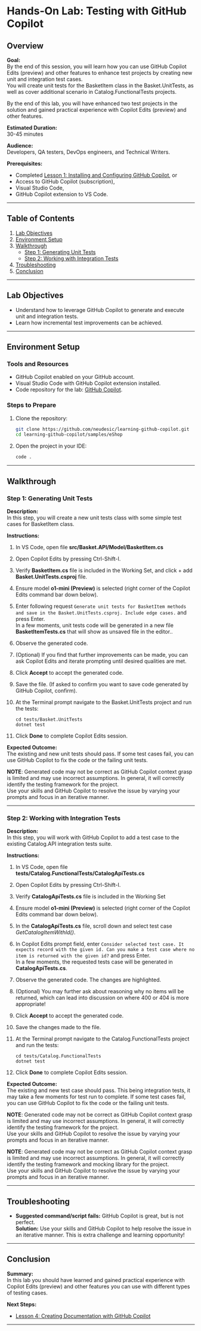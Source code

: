 
# Hands-On Lab: Testing with GitHub Copilot

## Overview

**Goal:**  
By the end of this session, you will learn how you can use GitHub Copilot Edits (preview) and other features to enhance test projects by creating new unit and integration test cases.  
You will create unit tests for the BasketItem class in the Basket.UnitTests, as well as cover additional scenario in Catalog.FunctionalTests projects.

By the end of this lab, you will have enhanced two test projects in the solution and gained practical experience with Copilot Edits (preview) and other features.

**Estimated Duration:**  
30-45 minutes

**Audience:**  
Developers, QA testers, DevOps engineers, and Technical Writers.  

**Prerequisites:**  

- Completed [Lesson 1: Installing and Configuring GitHub Copilot](docs/lesson1.md), or
- Access to GitHub Copilot (subscription),
- Visual Studio Code,
- GitHub Copilot extension to VS Code.

---

## Table of Contents

1. [Lab Objectives](#lab-objectives)
2. [Environment Setup](#environment-setup)
3. [Walkthrough](#walkthrough)
    - [Step 1: Generating Unit Tests](#step-1-generating-unit-tests)
    - [Step 2: Working with Integration Tests](#step-2-working-with-integration-tests)
4. [Troubleshooting](#troubleshooting)
5. [Conclusion](#conclusion)

---

## Lab Objectives
  
- Understand how to leverage GitHub Copilot to generate and execute unit and integration tests.  
- Learn how incremental test improvements can be achieved.  

---

## Environment Setup

### Tools and Resources

- GitHub Copilot enabled on your GitHub account.
- Visual Studio Code with GitHub Copilot extension installed.
- Code repository for the lab: [GitHub Copilot](https://github.com/neudesic/learning-github-copilot).

### Steps to Prepare

1. Clone the repository:  

   ```bash
   git clone https://github.com/neudesic/learning-github-copilot.git
   cd learning-github-copilot/samples/eShop
   ```

2. Open the project in your IDE:  

   ```bash
   code .
   ```

---

## Walkthrough

### Step 1: Generating Unit Tests

**Description:**  
In this step, you will create a new unit tests class with some simple test cases for BasketItem class.  

**Instructions:**  

 1. In VS Code, open file **src/Basket.API/Model/BasketItem.cs**
 2. Open Copilot Edits by pressing Ctrl-Shift-I.
 3. Verify **BasketItem.cs** file is included in the Working Set, and click + add **Basket.UnitTests.csproj** file.  
 4. Ensure model **o1-mini (Preview)** is selected (right corner of the Copilot Edits command bar down below).
 5. Enter following request `Generate unit tests for BasketItem methods and save in the Basket.UnitTests.csproj. Include edge cases.` and press Enter.  
In a few moments, unit tests code will be generated in a new file **BasketItemTests.cs** that will show as unsaved file in the editor..
 6. Observe the generated code.
 7. (Optional) If you find that further improvements can be made, you can ask Copilot Edits and iterate prompting until desired qualities are met.  
 8. Click **Accept** to accept the generated code.  
 9. Save the file. (If asked to confirm you want to save code generated by GitHub Copilot, confirm).  
10. At the Terminal prompt navigate to the Basket.UnitTests project and run the tests:

      ```plaintext
      cd tests/Basket.UnitTests
      dotnet test
      ```

11. Click **Done** to complete Copilot Edits session.

**Expected Outcome:**  
The existing and new unit tests should pass. If some test cases fail, you can use GitHub Copilot to fix the code or the failing unit tests.  

**NOTE**:  Generated code may not be correct as GitHub Copilot context grasp is limited and may use incorrect assumptions.  In general, it will correctly identify the testing framework for the project.  
Use your skills and GitHub Copilot to resolve the issue by varying your prompts and focus in an iterative manner.  

---

### Step 2: Working with Integration Tests

**Description:**  
In this step, you will work with GitHub Copilot to add a test case to the existing Catalog.API integration tests suite.  

**Instructions:**  

1. In VS Code, open file **tests/Catalog.FunctionalTests/CatalogApiTests.cs**
2. Open Copilot Edits by pressing Ctrl-Shift-I.
3. Verify **CatalogApiTests.cs** file is included in the Working Set
4. Ensure model **o1-mini (Preview)** is selected (right corner of the Copilot Edits command bar down below).
5. In the **CatalogApiTests.cs** file, scroll down and select test case *GetCatalogItemWithId()*.
6. In Copilot Edits prompt field, enter `Consider selected test case. It expects record with the given id. Can you make a test case where no item is returned with the given id?` and press Enter.  
In a few moments, the requested tests case will be generated in **CatalogApiTests.cs**.  
7. Observe the generated code. The changes are highlighted.  
8. (Optional) You may further ask about reasoning why no items will be returned, which can lead into discussion on where 400 or 404 is more appropriate!  
9. Click **Accept** to accept the generated code.  
10. Save the changes made to the file.
11. At the Terminal prompt navigate to the Catalog.FunctionalTests project and run the tests:

      ```plaintext
      cd tests/Catalog.FunctionalTests
      dotnet test
      ```

12. Click **Done** to complete Copilot Edits session.

**Expected Outcome:**  
The existing and new test case should pass.  This being integration tests, it may take a few moments for test run to complete. If some test cases fail, you can use GitHub Copilot to fix the code or the failing unit tests.  

**NOTE**:  Generated code may not be correct as GitHub Copilot context grasp is limited and may use incorrect assumptions.  In general, it will correctly identify the testing framework for the project.  
Use your skills and GitHub Copilot to resolve the issue by varying your prompts and focus in an iterative manner.  

**NOTE**:  Generated code may not be correct as GitHub Copilot context grasp is limited and may use incorrect assumptions.  In general, it will correctly identify the testing framework and mocking library for the project.  
Use your skills and GitHub Copilot to resolve the issue by varying your prompts and focus in an iterative manner.  

---

## Troubleshooting

- **Suggested command/script fails:** GitHub Copilot is great, but is not perfect.  
  **Solution:**  Use your skills and GitHub Copilot to help resolve the issue in an iterative manner. This is extra challenge and learning opportunity!

---

## Conclusion

**Summary:**  
In this lab you should have learned and gained practical experience with Copilot Edits (preview) and other features you can use with different types of testing cases.  

**Next Steps:**  

- [Lesson 4: Creating Documentation with GitHub Copilot](4-creating-documentation-with-copilot.md)

---
